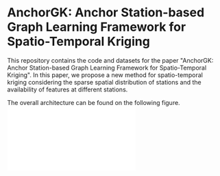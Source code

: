 # AnchorGK: Anchor Station-based Graph Learning Framework for Spatio-Temporal Kriging

This repository contains the code and datasets for the paper "AnchorGK: Anchor Station-based Graph Learning Framework for
Spatio-Temporal Kriging". In this paper, we propose a new method for spatio-temporal kriging considering the sparse spatial distribution of stations and the availability of features at different stations.

The overall architecture can be found on the following figure.
![1 Architecture](AnchorGK_arch.pdf)
